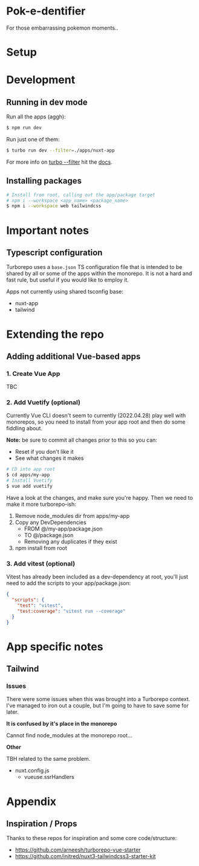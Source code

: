 # Pok-e-dentifier

For those embarrassing pokemon moments..

# Setup

# Development

## Running in dev mode

Run all the apps (aggh):

```bash
$ npm run dev
```

Run just one of them:

```bash
$ turbo run dev --filter=./apps/nuxt-app
```

For more info on [turbo --filter](https://turborepo.org/docs/core-concepts/filtering) hit the [docs](https://turborepo.org/docs).

## Installing packages

```bash
# Install from root, calling out the app/package target
# npm i --workspace <app_name> <package_name>
$ npm i --workspace web tailwindcss
```

# Important notes

## Typescript configuration

Turborepo uses a `base.json` TS configuration file that is intended to be shared by all or some of the apps within the monorepo. It is not a hard and fast rule, but useful if you would like to employ it.

Apps not currently using shared tsconfig base:

- nuxt-app
- tailwind

# Extending the repo

## Adding additional Vue-based apps

### 1. Create Vue App

TBC

### 2. Add Vuetify (optional)

Currently Vue CLI doesn't seem to currently (2022.04.28) play well with monorepos, so you need to install from your app root and then do some fiddling about.

**Note:** be sure to commit all changes prior to this so you can:

- Reset if you don't like it
- See what changes it makes

```bash
# CD into app root
$ cd apps/my-app
# Install Vuetify
$ vue add vuetify
```

Have a look at the changes, and make sure you're happy. Then we need to make it more turborepo-ish:

1. Remove node_modules dir from apps/my-app
2. Copy any DevDependencies
   - FROM @/my-app/package.json
   - TO @/package.json
   - Removing any duplicates if they exist
3. npm install from root

### 3. Add vitest (optional)

Vitest has already been included as a dev-dependency at root, you'll just need to add the scripts to your app/package.json:

```json
{
  "scripts": {
    "test": "vitest",
    "test:coverage": "vitest run --coverage"
  }
}
```

# App specific notes

## Tailwind

### Issues

There were some issues when this was brought into a Turborepo context. I've managed to iron out a couple, but I'm going to have to save some for later.

**It is confused by it's place in the monorepo**

Cannot find node_modules at the monorepo root...

**Other**

TBH related to the same problem.

- nuxt.config.js
  - vueuse.ssrHandlers

# Appendix

## Inspiration / Props

Thanks to these repos for inspiration and some core code/structure:

- https://github.com/arneesh/turborepo-vue-starter
- https://github.com/initred/nuxt3-tailwindcss3-starter-kit

